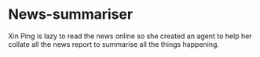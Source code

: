 # News-summariser
Xin Ping is lazy to read the news online so she created an agent to help her collate all the news report to summarise all the things happening.
